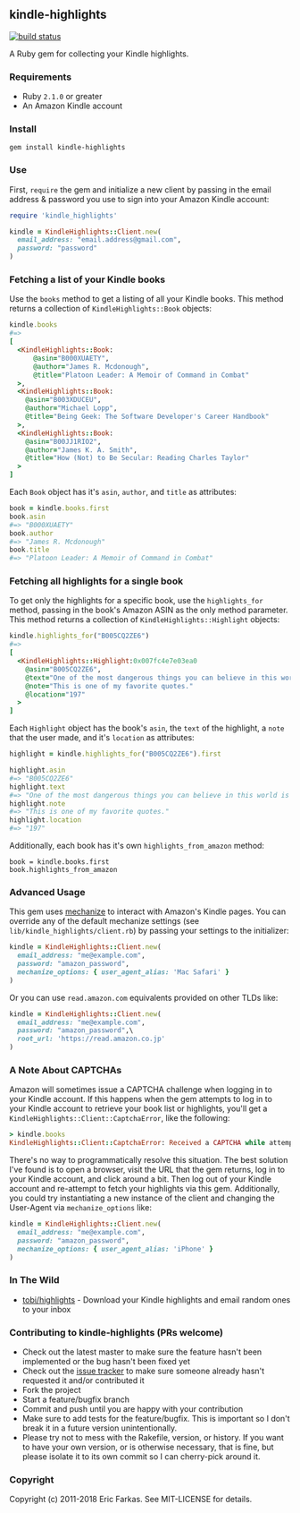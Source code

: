 ## kindle-highlights

[![build status](https://secure.travis-ci.org/speric/kindle-highlights.png)](http://travis-ci.org/speric/kindle-highlights)

A Ruby gem for collecting your Kindle highlights.

### Requirements

* Ruby `2.1.0` or greater
* An Amazon Kindle account

### Install
```
gem install kindle-highlights
```

### Use

First, `require` the gem and initialize a new client by passing in the email address & password you use
to sign into your Amazon Kindle account:

```ruby
require 'kindle_highlights'

kindle = KindleHighlights::Client.new(
  email_address: "email.address@gmail.com",
  password: "password"
)
```

### Fetching a list of your Kindle books

Use the `books` method to get a listing of all your Kindle books. This method
returns a collection of `KindleHighlights::Book` objects:

```ruby
kindle.books
#=>
[
  <KindleHighlights::Book:
      @asin="B000XUAETY",
      @author="James R. Mcdonough",
      @title="Platoon Leader: A Memoir of Command in Combat"
  >,
  <KindleHighlights::Book:
    @asin="B003XDUCEU",
    @author="Michael Lopp",
    @title="Being Geek: The Software Developer's Career Handbook"
  >,
  <KindleHighlights::Book:
    @asin="B00JJ1RIO2",
    @author="James K. A. Smith",
    @title="How (Not) to Be Secular: Reading Charles Taylor"
  >
]
```

Each `Book` object has it's `asin`, `author`, and `title` as attributes:

```ruby
book = kindle.books.first
book.asin
#=> "B000XUAETY"
book.author
#=> "James R. Mcdonough"
book.title
#=> "Platoon Leader: A Memoir of Command in Combat"
```

### Fetching all highlights for a single book

To get only the highlights for a specific book, use the `highlights_for` method, passing
in the book's Amazon ASIN as the only method parameter. This method returns a collection of
`KindleHighlights::Highlight` objects:

```ruby
kindle.highlights_for("B005CQ2ZE6")
#=>
[
  <KindleHighlights::Highlight:0x007fc4e7e03ea0
    @asin="B005CQ2ZE6",
    @text="One of the most dangerous things you can believe in this world is that technology is neutral.",
    @note="This is one of my favorite quotes."
    @location="197"
  >
]
```

Each `Highlight` object has the book's `asin`, the `text` of the highlight, a `note` that the user made, and it's `location` as attributes:

```ruby
highlight = kindle.highlights_for("B005CQ2ZE6").first

highlight.asin
#=> "B005CQ2ZE6"
highlight.text
#=> "One of the most dangerous things you can believe in this world is that technology is neutral."
highlight.note
#=> "This is one of my favorite quotes."
highlight.location
#=> "197"
```

Additionally, each book has it's own `highlights_from_amazon` method:

```
book = kindle.books.first
book.highlights_from_amazon
```

### Advanced Usage

This gem uses [mechanize](https://github.com/sparklemotion/mechanize) to interact with Amazon's Kindle pages. You can override any of the default mechanize settings (see `lib/kindle_highlights/client.rb`) by passing your settings to the initializer:

```ruby
kindle = KindleHighlights::Client.new(
  email_address: "me@example.com",
  password: "amazon_password",
  mechanize_options: { user_agent_alias: 'Mac Safari' }
)
```

Or you can use `read.amazon.com` equivalents provided on other TLDs like:

```ruby
kindle = KindleHighlights::Client.new(
  email_address: "me@example.com",
  password: "amazon_password",\
  root_url: 'https://read.amazon.co.jp'
)
```

### A Note About CAPTCHAs

Amazon will sometimes issue a CAPTCHA challenge when logging in to your
Kindle account. If this happens when the gem attempts to log in to your
Kindle account to retrieve your book list or highlights, you'll get a `KindleHighlights::Client::CaptchaError`, like the following:

```ruby
> kindle.books
KindleHighlights::Client::CaptchaError: Received a CAPTCHA while attempting to sign in to your Amazon account. You will need to resolve this manually at https://www.amazon.com/ap/signin?openid.pape.max_auth_age=0&openid...
```

There's no way to programmatically resolve this situation. The best
solution I've found is to open a browser, visit the URL that the gem returns, log in to
your Kindle account, and click around a bit. Then log out of your Kindle
account and re-attempt to fetch your highlights via this gem. Additionally, you could try
instantiating a new instance of the client and changing the User-Agent
via `mechanize_options` like:

```ruby
kindle = KindleHighlights::Client.new(
  email_address: "me@example.com",
  password: "amazon_password",
  mechanize_options: { user_agent_alias: 'iPhone' }
)
```

### In The Wild
* [tobi/highlights](https://github.com/tobi/highlights) - Download your Kindle highlights and email random ones to your inbox

### Contributing to kindle-highlights (PRs welcome)

* Check out the latest master to make sure the feature hasn't been implemented or the bug hasn't been fixed yet
* Check out the [issue tracker](http://github.com/speric/kindle-highlights/issues) to make sure someone already hasn't requested it and/or contributed it
* Fork the project
* Start a feature/bugfix branch
* Commit and push until you are happy with your contribution
* Make sure to add tests for the feature/bugfix. This is important so I don't break it in a future version unintentionally.
* Please try not to mess with the Rakefile, version, or history. If you want to have your own version, or is otherwise necessary, that is fine, but please isolate it to its own commit so I can cherry-pick around it.

### Copyright

Copyright (c) 2011-2018 Eric Farkas. See MIT-LICENSE for details.
